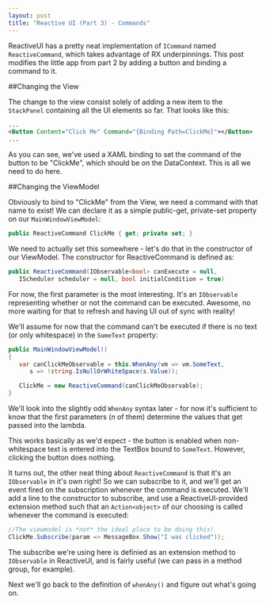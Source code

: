 ```yaml
---
layout: post
title: "Reactive UI (Part 3) - Commands"
---
```


ReactiveUI has a pretty neat implementation of `ICommand` named
`ReactiveCommand`, which takes advantage of RX underpinnings. This post modifies the little app from part 2 by adding a button and binding a command to it.

##Changing the View

The change to the view consist solely of adding a new item to the `StackPanel`
containing all the UI elements so far. That looks like this:

```xml
...
<Button Content="Click Me" Command="{Binding Path=ClickMe}"></Button>
...
```

As you can see, we've used a XAML binding to set the command of the button to
be "ClickMe", which should be on the DataContext. This is all we need to do
here.

##Changing the ViewModel

Obviously to bind to "ClickMe" from the View, we need a command with that name
to exist! We can declare it as a simple public-get, private-set property on our
`MainWindowViewModel`:

```csharp
public ReactiveCommand ClickMe { get; private set; }
```

We need to actually set this somewhere - let's do that in the constructor of
our ViewModel. The constructor for ReactiveCommand is defined as:

```csharp
public ReactiveCommand(IObservable<bool> canExecute = null,
   IScheduler scheduler = null, bool initialCondition = true)
```

For now, the first parameter is the most interesting. It's an `IObservable`
representing whether or not the command can be executed. Awesome, no more
waiting for that to refresh and having UI out of sync with reality!

We'll assume for now that the command can't be executed if there is no text (or
only whitespace) in the `SomeText` property:

```csharp
public MainWindowViewModel()
{
   var canClickMeObservable = this.WhenAny(vm => vm.SomeText, 
      s => !string.IsNullOrWhiteSpace(s.Value));

   ClickMe = new ReactiveCommand(canClickMeObservable);
}
```

We'll look into the slightly odd `WhenAny` syntax later - for now it's
sufficient to know that the first parameters (*n* of them) determine the values
that get passed into the lambda.

This works basically as we'd expect - the button is enabled when non-whitespace
text is entered into the TextBox bound to `SomeText`. However, clicking the
button does nothing.

It turns out, the other neat thing about `ReactiveCommand` is that it's an
`IObservable` in it's own right! So we can subscribe to it, and we'll get an
event fired on the subscription whenever the command is executed. We'll add a
line to the constructor to subscribe, and use a ReactiveUI-provided extension
method such that an `Action<object>` of our choosing is called whenever the
command is executed:

```csharp
//The viewmodel is *not* the ideal place to be doing this!
ClickMe.Subscribe(param => MessageBox.Show("I was clicked"));
```

The subscribe we're using here is definied as an extension method to
`IObservable` in ReactiveUI, and is fairly useful (we can pass in a method
group, for example).

Next we'll go back to the definition of `whenAny()` and figure out what's going
on.
